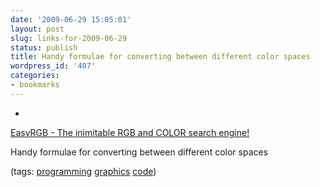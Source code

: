```yaml
---
date: '2009-06-29 15:05:01'
layout: post
slug: links-for-2009-06-29
status: publish
title: Handy formulae for converting between different color spaces
wordpress_id: '407'
categories:
- bookmarks
---
```


  * 
                

[EasyRGB - The inimitable RGB and COLOR search engine!](http://www.easyrgb.com/index.php?X=MATH)


                

Handy formulae for converting between different color spaces


                

(tags: [programming](http://delicious.com/eob/programming) [graphics](http://delicious.com/eob/graphics) [code](http://delicious.com/eob/code))


            
